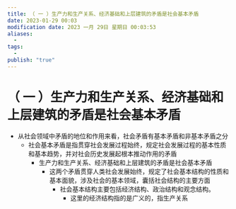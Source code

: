 ```yaml
---
title: （ 一 ）生产力和生产关系、经济基础和上层建筑的矛盾是社会基本矛盾
date: 2023-01-29 00:03
modification date: 2023 一月 29日 星期日 00:03:53
aliases:
  - 
tags:
  - 
publish: "true"
---
```


# （ 一 ）生产力和生产关系、经济基础和上层建筑的矛盾是社会基本矛盾

- 从社会领域中矛盾的地位和作用来看，社会矛盾有基本矛盾和非基本矛盾之分
	- 社会基本矛盾是指贯穿社会发展过程始终，规定社会发展过程的基本性质和基本趋势，并对社会历史发展起根本推动作用的矛盾
		- 生产力和生产关系、经济基础和上层建筑的矛盾是社会基本矛盾
			- 这两个矛盾贯穿人类社会发展始终，规定了社会基本结构的性质和基本面貌，涉及社会的基本领域，囊括社会结构的主要方面
				- 社会基本结构主要包括经济结构、政治结构和观念结构。
					- 这里的经济结构指的是广义的，指生产关系